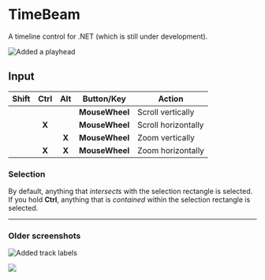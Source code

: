 # TimeBeam

A timeline control for .NET (which is still under development).

![Added a playhead](http://i.imgur.com/MvPK02C.png)

## Input
 Shift | Ctrl  | Alt   | Button/Key     | Action
:-----:|:-----:|:-----:|----------------|----------------------
       |       |       | **MouseWheel** | Scroll vertically
       | **X** |       | **MouseWheel** | Scroll horizontally
       |       | **X** | **MouseWheel** | Zoom vertically
       | **X** | **X** | **MouseWheel** | Zoom horizontally

### Selection
By default, anything that *intersects* with the selection rectangle is selected.  
If you hold **Ctrl**, anything that is *contained* within the selection rectangle is selected.

---

### Older screenshots
![Added track labels](http://i.imgur.com/QKG6M3V.png)

![](http://i.imgur.com/c2c1C38.png)